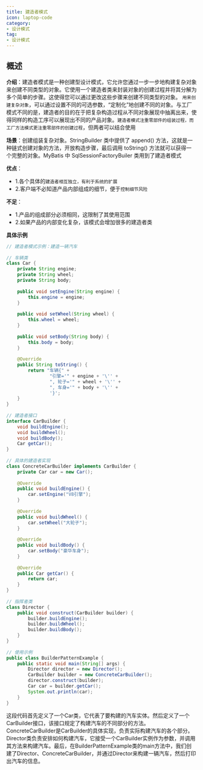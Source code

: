 ```yaml
---
title: 建造者模式
icon: laptop-code
category:
- 设计模式
tag:
- 设计模式
---
```


## 概述

**介绍**：建造者模式是一种创建型设计模式，它允许您通过一步一步地构建复杂对象来创建不同类型的对象。它使用一个建造者类来封装对象的创建过程并将其分解为多个简单的步骤。这使得您可以通过更改这些步骤来创建不同类型的对象。 `用来创建复杂对象`，可以通过设置不同的可选参数，“定制化”地创建不同的对象。与工厂模式不同的是，建造者的目的在于把复杂构造过程从不同对象展现中抽离出来，使得同样的构造工序可以展现出不同的产品对象。`建造者模式注重零部件的组装过程，而工厂方法模式更注重零部件的创建过程`，但两者可以结合使用

**场景**：创建组装复杂对象。StringBuilder 类中提供了 append() 方法，这就是一种链式创建对象的方法，开放构造步骤，最后调用 toString() 方法就可以获得一个完整的对象。MyBatis 中 SqlSessionFactoryBuiler 类用到了建造者模式

**优点**：
* 1.各个具体的`建造者相互独立，有利于系统的扩展`
* 2.客户端不必知道产品内部组成的细节，便于`控制细节风险`

**不足**：
* 1.产品的组成部分必须相同，这限制了其使用范围
* 2.如果产品的内部变化复杂，该模式会增加很多的建造者类

**具体示例**

```java
// 建造者模式示例：建造一辆汽车
 
// 车辆类
class Car {
    private String engine;
    private String wheel;
    private String body;
 
    public void setEngine(String engine) {
        this.engine = engine;
    }
 
    public void setWheel(String wheel) {
        this.wheel = wheel;
    }
 
    public void setBody(String body) {
        this.body = body;
    }
 
    @Override
    public String toString() {
        return "车辆{" +
                "引擎='" + engine + '\'' +
                ", 轮子='" + wheel + '\'' +
                ", 车身='" + body + '\'' +
                '}';
    }
}
 
// 建造者接口
interface CarBuilder {
    void buildEngine();
    void buildWheel();
    void buildBody();
    Car getCar();
}
 
// 具体的建造者实现
class ConcreteCarBuilder implements CarBuilder {
    private Car car = new Car();
 
    @Override
    public void buildEngine() {
        car.setEngine("V8引擎");
    }
 
    @Override
    public void buildWheel() {
        car.setWheel("大轮子");
    }
 
    @Override
    public void buildBody() {
        car.setBody("豪华车身");
    }
 
    @Override
    public Car getCar() {
        return car;
    }
}
 
// 指挥者类
class Director {
    public void construct(CarBuilder builder) {
        builder.buildEngine();
        builder.buildWheel();
        builder.buildBody();
    }
}
 
// 使用示例
public class BuilderPatternExample {
    public static void main(String[] args) {
        Director director = new Director();
        CarBuilder builder = new ConcreteCarBuilder();
        director.construct(builder);
        Car car = builder.getCar();
        System.out.println(car);
    }
}
```

这段代码首先定义了一个Car类，它代表了要构建的汽车实体。然后定义了一个CarBuilder接口，该接口规定了构建汽车的不同部分的方法。ConcreteCarBuilder是CarBuilder的具体实现，负责实际构建汽车的各个部分。Director类负责安排如何构建汽车，它接受一个CarBuilder实例作为参数，并调用其方法来构建汽车。最后，在BuilderPatternExample类的main方法中，我们创建了Director、ConcreteCarBuilder，并通过Director来构建一辆汽车，然后打印出汽车的信息。


